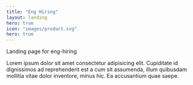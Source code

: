 ```yaml
---
title: "Eng Hiring"
layout: landing
hero: true
icon: "images/product.svg"
hero: true
---
```


Landing page for eng-hiring

Lorem ipsum dolor sit amet consectetur adipisicing elit. Cupiditate id dignissimos ad reprehenderit est a cum sit assumenda, illum quibusdam mollitia vitae dolor inventore, minus hic. Ea accusantium quae saepe.
